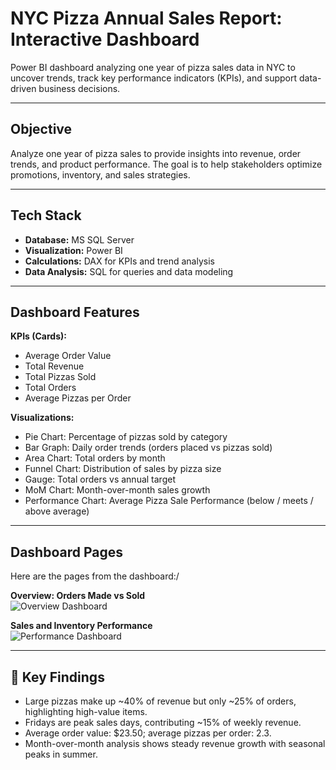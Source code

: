 # NYC Pizza Annual Sales Report: Interactive Dashboard

Power BI dashboard analyzing one year of pizza sales data in NYC to uncover trends, track key performance indicators (KPIs), and support data-driven business decisions.

---

## Objective
Analyze one year of pizza sales to provide insights into revenue, order trends, and product performance. The goal is to help stakeholders optimize promotions, inventory, and sales strategies.

---

## Tech Stack
- **Database:** MS SQL Server
- **Visualization:** Power BI  
- **Calculations:** DAX for KPIs and trend analysis  
- **Data Analysis:** SQL for queries and data modeling  

---

## Dashboard Features
**KPIs (Cards):**  
- Average Order Value  
- Total Revenue  
- Total Pizzas Sold  
- Total Orders  
- Average Pizzas per Order  

**Visualizations:**  
- Pie Chart: Percentage of pizzas sold by category  
- Bar Graph: Daily order trends (orders placed vs pizzas sold)  
- Area Chart: Total orders by month  
- Funnel Chart: Distribution of sales by pizza size  
- Gauge: Total orders vs annual target  
- MoM Chart: Month-over-month sales growth  
- Performance Chart: Average Pizza Sale Performance (below / meets / above average)  

---

##  Dashboard Pages 
Here are the pages from the dashboard:/

**Overview: Orders Made vs Sold**  
![Overview Dashboard](NYC_Pizza_Sale_Performance_Dashboard/Dashboard_and_Visuals/Overview_Sales_Dashboard.png.png)

**Sales and Inventory Performance**  
![Performance Dashboard](NYC_Pizza_Sale_Performance_Dashboard/Dashboard_and_Visuals/Sales_Performance_Dashboard.png)

---

## 📑 Key Findings
- Large pizzas make up ~40% of revenue but only ~25% of orders, highlighting high-value items.  
- Fridays are peak sales days, contributing ~15% of weekly revenue.  
- Average order value: $23.50; average pizzas per order: 2.3.  
- Month-over-month analysis shows steady revenue growth with seasonal peaks in summer.

